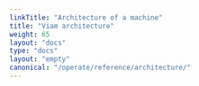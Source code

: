 ```yaml
---
linkTitle: "Architecture of a machine"
title: "Viam architecture"
weight: 65
layout: "docs"
type: "docs"
layout: "empty"
canonical: "/operate/reference/architecture/"
---
```

